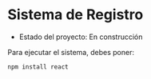 <h1>Sistema de Registro</h1> 

- Estado del proyecto: En construcción

Para ejecutar el sistema, debes poner:

```npm install react```
